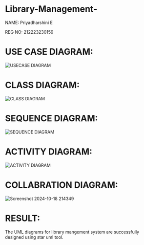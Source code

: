 # Library-Management-

NAME: Priyadharshini E

REG NO: 212223230159

# USE CASE DIAGRAM:
![USECASE DIAGRAM](https://github.com/user-attachments/assets/4c874031-7ce5-4d3d-8785-3821edc2a893)

# CLASS DIAGRAM:
![CLASS DIAGRAM](https://github.com/user-attachments/assets/a17b9109-b7d0-42be-8f7f-e5cf65ab47fa)

# SEQUENCE DIAGRAM:
![SEQUENCE DIAGRAM](https://github.com/user-attachments/assets/d66093a8-3976-4b8b-8d00-6d537352826a)

# ACTIVITY DIAGRAM:
![ACTIVITY DIAGRAM](https://github.com/user-attachments/assets/e0ff893c-c4bc-4105-8cc8-f31a1c72754a)

# COLLABRATION DIAGRAM:
![Screenshot 2024-10-18 214349](https://github.com/user-attachments/assets/df6aa3ee-c06c-4748-8f47-0aeaebf7df70)

# RESULT:

The UML diagrams for library mangement system are successfully designed using star uml tool.
